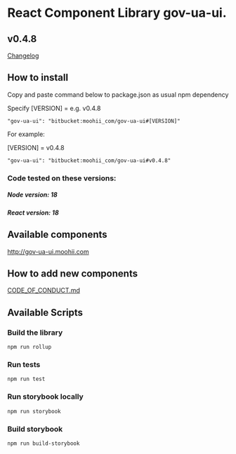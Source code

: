 # React Component Library gov-ua-ui. 

## v0.4.8
[Changelog](Changelog.md)

## How to install

Copy and paste command below to package.json as usual npm dependency

Specify [VERSION] = e.g. v0.4.8
```
"gov-ua-ui": "bitbucket:moohii_com/gov-ua-ui#[VERSION]"
```

For example:

[VERSION] = v0.4.8

```
"gov-ua-ui": "bitbucket:moohii_com/gov-ua-ui#v0.4.8"
```

### Code tested on these versions:

##### Node version: 18

##### React version: 18 

## Available components

http://gov-ua-ui.moohii.com

## How to add new components

[CODE_OF_CONDUCT.md](CODE_OF_CONDUCT.md)

## Available Scripts

### Build the library

```
npm run rollup
```

### Run tests

```
npm run test
```

### Run storybook locally

```
npm run storybook
```

### Build storybook

```
npm run build-storybook
```
